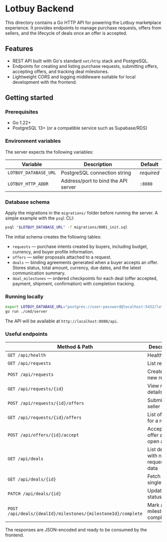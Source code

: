 # Lotbuy Backend

This directory contains a Go HTTP API for powering the Lotbuy marketplace experience. It provides endpoints to manage purchase requests, offers from sellers, and the lifecycle of deals once an offer is accepted.

## Features

- REST API built with Go's standard `net/http` stack and PostgreSQL.
- Endpoints for creating and listing purchase requests, submitting offers, accepting offers, and tracking deal milestones.
- Lightweight CORS and logging middleware suitable for local development with the frontend.

## Getting started

### Prerequisites

- Go 1.22+
- PostgreSQL 13+ (or a compatible service such as Supabase/RDS)

### Environment variables

The server expects the following variables:

| Variable | Description | Default |
| --- | --- | --- |
| `LOTBUY_DATABASE_URL` | PostgreSQL connection string | _required_ |
| `LOTBUY_HTTP_ADDR` | Address/port to bind the API server | `:8080` |

### Database schema

Apply the migrations in the `migrations/` folder before running the server. A simple example with the `psql` CLI:

```bash
psql "$LOTBUY_DATABASE_URL" -f migrations/0001_init.sql
```

The initial schema creates the following tables:

- `requests` — purchase intents created by buyers, including budget, currency, and buyer profile information.
- `offers` — seller proposals attached to a request.
- `deals` — binding agreements generated when a buyer accepts an offer. Stores status, total amount, currency, due dates, and the latest communication summary.
- `deal_milestones` — ordered checkpoints for each deal (offer accepted, payment, shipment, confirmation) with completion tracking.

### Running locally

```bash
export LOTBUY_DATABASE_URL="postgres://user:password@localhost:5432/lotbuy?sslmode=disable"
go run ./cmd/server
```

The API will be available at `http://localhost:8080/api`.

### Useful endpoints

| Method & Path | Description |
| --- | --- |
| `GET /api/health` | Health probe |
| `GET /api/requests` | List requests |
| `POST /api/requests` | Create a new request |
| `GET /api/requests/{id}` | View request details |
| `POST /api/requests/{id}/offers` | Submit a seller offer |
| `GET /api/requests/{id}/offers` | List offers for a request |
| `POST /api/offers/{id}/accept` | Accept an offer and open a deal |
| `GET /api/deals` | List deals with nested request/offer data |
| `GET /api/deals/{id}` | Fetch a single deal |
| `PATCH /api/deals/{id}` | Update deal status |
| `POST /api/deals/{dealId}/milestones/{milestoneId}/complete` | Mark a milestone as completed |

The responses are JSON-encoded and ready to be consumed by the frontend.
